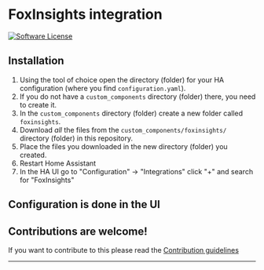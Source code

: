 # FoxInsights integration

[![Software License][ico-license]](LICENSE.md)

## Installation

1. Using the tool of choice open the directory (folder) for your HA configuration (where you find `configuration.yaml`).
1. If you do not have a `custom_components` directory (folder) there, you need to create it.
1. In the `custom_components` directory (folder) create a new folder called `foxinsights`.
1. Download _all_ the files from the `custom_components/foxinsights/` directory (folder) in this repository.
1. Place the files you downloaded in the new directory (folder) you created.
1. Restart Home Assistant
1. In the HA UI go to "Configuration" -> "Integrations" click "+" and search for "FoxInsights"

## Configuration is done in the UI

## Contributions are welcome!

If you want to contribute to this please read the [Contribution guidelines](CONTRIBUTING.md)

***

[ico-license]: https://img.shields.io/badge/license-MIT-brightgreen.svg?style=flat-square
